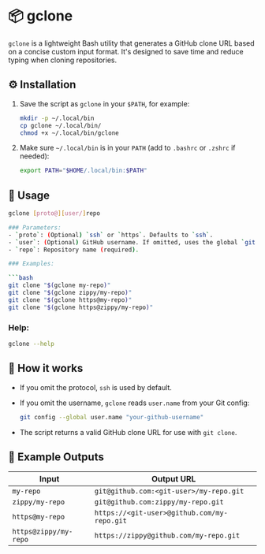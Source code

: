 # 📦 gclone

`gclone` is a lightweight Bash utility that generates a GitHub clone URL based on a concise custom input format. It's designed to save time and reduce typing when cloning repositories.

## ⚙️ Installation

1. Save the script as `gclone` in your `$PATH`, for example:

    ```bash
    mkdir -p ~/.local/bin
    cp gclone ~/.local/bin/
    chmod +x ~/.local/bin/gclone
    ```

2. Make sure `~/.local/bin` is in your `PATH` (add to `.bashrc` or `.zshrc` if needed):

    ```bash
    export PATH="$HOME/.local/bin:$PATH"
    ```

## 🚀 Usage

```bash
gclone [proto@][user/]repo

### Parameters:
- `proto`: (Optional) `ssh` or `https`. Defaults to `ssh`.
- `user`: (Optional) GitHub username. If omitted, uses the global `git config user.name`.
- `repo`: Repository name (required).

### Examples:

```bash
git clone "$(gclone my-repo)"
git clone "$(gclone zippy/my-repo)"
git clone "$(gclone https@my-repo)"
git clone "$(gclone https@zippy/my-repo)"
```

### Help:

```bash
gclone --help
```

## 📘 How it works

- If you omit the protocol, `ssh` is used by default.
- If you omit the username, `gclone` reads `user.name` from your Git config:

    ```bash
    git config --global user.name "your-github-username"
    ```

- The script returns a valid GitHub clone URL for use with `git clone`.

## 🔐 Example Outputs

| Input                  | Output URL                                  |
|-----------------------|---------------------------------------------|
| `my-repo`             | `git@github.com:<git-user>/my-repo.git`     |
| `zippy/my-repo`       | `git@github.com:zippy/my-repo.git`          |
| `https@my-repo`       | `https://<git-user>@github.com/my-repo.git` |
| `https@zippy/my-repo` | `https://zippy@github.com/my-repo.git`      |
```
